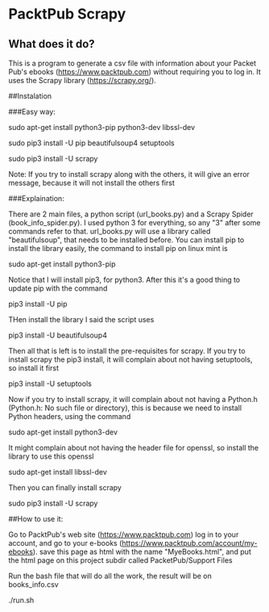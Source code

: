 # PacktPub Scrapy

## What does it do?

This is a program to generate a csv file with information about your Packet Pub's ebooks (https://www.packtpub.com) without requiring you to log in. It uses the Scrapy library (https://scrapy.org/).

##Instalation

###Easy way:

sudo apt-get install python3-pip python3-dev libssl-dev

sudo pip3 install -U pip beautifulsoup4 setuptools 

sudo pip3 install -U scrapy 

Note: If you try to install scrapy along with the others, it will give an error message, because it will not install the others first

###Explaination:

There are 2 main files, a python script (url_books.py) and a Scrapy Spider (book_info_spider.py). I used python 3 for everything, so any "3" after some commands refer to that. url_books.py will use a library called "beautifulsoup", that needs to be installed before. You can install pip to install the library easily, the command to install pip on linux mint is 

sudo apt-get install python3-pip

Notice that I will install pip3, for python3. After this it's a good thing to update pip with the command 

pip3 install -U pip

THen install the library I said the script uses

pip3 install -U beautifulsoup4 

Then all that is left is to install the pre-requisites for scrapy. If you try to install scrapy the pip3 install, it will complain about not having setuptools, so install it first

pip3 install -U setuptools

Now if you try to install scrapy, it will complain about not having a Python.h (Python.h: No such file or directory), this is because we need to install Python headers, using the command

sudo apt-get install python3-dev

It might complain about not having the header file for openssl, so install the library to use this openssl

sudo apt-get install libssl-dev

Then you can finally install scrapy

sudo pip3 install -U scrapy


##How to use it: 

Go to PacktPub's web site (https://www.packtpub.com) log in to your account, and go to your e-books (https://www.packtpub.com/account/my-ebooks). save this page as html with the name "MyeBooks.html", and put the html page on this project subdir called PacketPub/Support Files

Run the bash file that will do all the work, the result will be on books_info.csv

./run.sh

